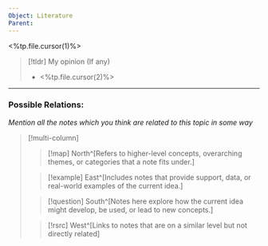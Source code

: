 ```yaml
---
Object: Literature
Parent:
---
```

<%tp.file.cursor(1)%>

>[!tldr] My opinion (If any)
>- <%tp.file.cursor(2)%>

---
### Possible Relations:
_Mention all the notes which you think are related to this topic in some way_

>[!multi-column]
>
>>[!map] North^[Refers to higher-level concepts, overarching themes, or categories that a note fits under.]
>
>>[!example] East^[Includes notes that provide support, data, or real-world examples of the current idea.]
>
>>[!question] South^[Notes here explore how the current idea might develop, be used, or lead to new concepts.]
>
>>[!rsrc] West^[Links to notes that are on a similar level but not directly related]